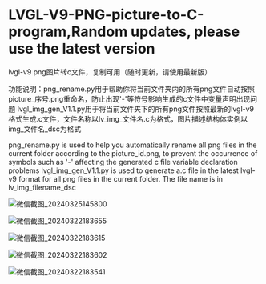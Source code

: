 # LVGL-V9-PNG-picture-to-C-program,Random updates, please use the latest version
lvgl-v9 png图片转c文件，复制可用（随时更新，请使用最新版）

功能说明：png_rename.py用于帮助你将当前文件夹内的所有png文件自动按照picture_序号.png重命名，防止出现'-'等符号影响生成的c文件中变量声明出现问题
lvgl_img_gen_V1.1.py用于将当前文件夹下的所有png文件按照最新的lvgl-v9格式生成.c文件，文件名称以lv_img_文件名.c为格式，图片描述结构体实例以img_文件名_dsc为格式

png_rename.py is used to help you automatically rename all png files in the current folder according to the picture_id.png, to prevent the occurrence of symbols such as '-' affecting the generated c file variable declaration problems
lvgl_img_gen_V1.1.py is used to generate a.c file in the latest lvgl-v9 format for all png files in the current folder. The file name is in lv_img_filename_dsc

![微信截图_20240325145800](https://github.com/Cuixudong/LVGL-V9-PNG-picture-to-C-program/assets/23308519/7d5ce7ef-7433-446f-a57d-f1efeaa7e589)


![微信截图_20240322183655](https://github.com/Cuixudong/LVGL-V9-PNG-picture-to-C-program/assets/23308519/7495f7b4-cc71-4467-a404-046ee9b31fbd)


![微信截图_20240322183615](https://github.com/Cuixudong/LVGL-V9-PNG-picture-to-C-program/assets/23308519/4829a674-3dc8-4a43-a2c0-cc2f380f13cc)


![微信截图_20240322183602](https://github.com/Cuixudong/LVGL-V9-PNG-picture-to-C-program/assets/23308519/a94a0ba9-1c3d-4a14-bc0a-d62d820c0128)


![微信截图_20240322183541](https://github.com/Cuixudong/LVGL-V9-PNG-picture-to-C-program/assets/23308519/1a7a3b8f-829b-4aec-8d04-066873a664b9)


